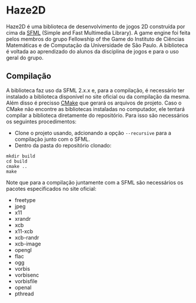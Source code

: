 # Haze2D
Haze2D é uma biblioteca de desenvolvimento de jogos 2D construída por cima da [SFML](https://www.sfml-dev.org/) (Simple and Fast Multimedia Library). A game engine foi feita pelos membros do grupo Fellowship of the Game do Instituto de Ciências Matemáticas e de Computação da Universidade de São Paulo. A biblioteca é voltada ao aprendizado do alunos da disciplina de jogos e para o uso geral do grupo.

## Compilação
A biblioteca faz uso da SFML 2.x.x e, para a compilação, é necessário ter instalado a biblioteca disponível no site oficial ou da compilação da mesma. Além disso é precisso [CMake](http://cmake.org/) que gerará os arquivos de projeto. Caso o CMake não encontre as bibliotecas instaladas no computador, ele tentará compilar a biblioteca diretamente do repositório. Para isso são necessários os seguintes procedimentos:
* Clone o projeto usando, adcionando a opção `--recursive` para a compilação junto com o SFML.
* Dentro da pasta do repositório clonado:
```
mkdir build
cd build
cmake ..
make
```

Note que para a compilação juntamente com a SFML são necessários os pacotes especificados no site oficial:
* freetype
* jpeg
* x11
* xrandr
* xcb
* x11-xcb
* xcb-randr
* xcb-image
* opengl
* flac
* ogg
* vorbis
* vorbisenc
* vorbisfile
* openal
* pthread
